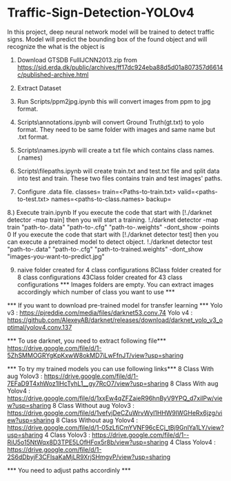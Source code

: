 # Traffic-Sign-Detection-YOLOv4

In this project, deep neural network model will be trained to detect traffic signs. Model will predict the bounding box of the found object and will recognize the what is the object is



1) Download GTSDB FullIJCNN2013.zip
	from https://sid.erda.dk/public/archives/ff17dc924eba88d5d01a807357d6614c/published-archive.html 

2) Extract Dataset

3) Run Scripts/ppm2jpg.ipynb 
	this will convert images from ppm to jpg format.

4) Scripts\annotations.ipynb will convert Ground Truth(gt.txt) to yolo format. 
	They need to be same folder with images and same name but .txt format.

5) Scripts\names.ipynb will create a txt file which contains class names. (.names)

6) Scripts\filepaths.ipynb will create train.txt and test.txt file and split data into test and train. 
	These two files contains train and test images' paths.

7) Configure .data file.
	classes=<number-of-class>
	train=<Paths-to-train.txt>
	valid=<paths-to-test.txt>
	names=<paths-to-class.names>
	backup=<paths-to-where-to save-model>

8.) Execute train.ipynb 
	If you execute the code that start with [!./darknet detector -map train] then you will start a training.
		!./darknet detector -map train "path-to-.data" "path-to-.cfg" "path-to-.weights" -dont_show -points 0
	If you execute the code that start with [!./darknet detector test] then you can execute a pretrained model to detect object.
		!./darknet detector test "path-to-.data" "path-to-.cfg" "path-to-trained.weights" -dont_show "images-you-want-to-predict.jpg"

9) naive folder created for 4 class configurations
   8Class folder created for 8 class configurations
   43Class folder created for 43 class configurations
   *** Images folders are empty. You can extract images accordingly which number of class you want to use ***

*** If you want to download pre-trained model for transfer learning ***
    Yolo v3 : https://pjreddie.com/media/files/darknet53.conv.74
    Yolo v4 : https://github.com/AlexeyAB/darknet/releases/download/darknet_yolo_v3_optimal/yolov4.conv.137

*** To use darknet, you need to extract following file***
    https://drive.google.com/file/d/1-5ZhSMMOGRYgKpKxwW8okMD7iLwFfnJT/view?usp=sharing

*** To try my trained models you can use following links***
    8 Class With aug Yolov3    : https://drive.google.com/file/d/1-7EFaD9T4xhWoz1lHcTyhL1__gy7RcO7/view?usp=sharing
    8 Class With aug Yolov4    : https://drive.google.com/file/d/1xxEw4qZFZaieR96hnByV9YPQ_d7xilPw/view?usp=sharing
    8 Class Without aug Yolov3 : https://drive.google.com/file/d/1vefvjDeCZuWrvWyl1HHW9IWGHeRx6jzg/view?usp=sharing
    8 Class Without aug Yolov4 : https://drive.google.com/file/d/1-05zLfiCmYVNF96cECj_tBj9GnlYa1LY/view?usp=sharing
    4 Class Yolov3             : https://drive.google.com/file/d/1--RiU5o15NtWqx8D3TPE5LOfHFox5r8b/view?usp=sharing
    4 Class Yolov4             : https://drive.google.com/file/d/1-2S6dDbyjF3CFIsaKaMjLR9XrjSHmgvP/view?usp=sharing


*** You need to adjust paths accordinly ***
